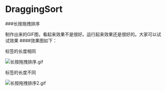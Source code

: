 # DraggingSort

###长按拖拽排序

制作出来的GIF图，看起来效果不是很好。运行起来效果还是很好的。大家可以试试效果
####效果图如下：

标签的长度相同


![长按拖拽排序.gif](http://upload-images.jianshu.io/upload_images/1338042-b135264487f395c1.gif?imageMogr2/auto-orient/strip)

标签的长度不同


![长按拖拽排序2.gif](http://upload-images.jianshu.io/upload_images/1338042-531a0b521ac58008.gif?imageMogr2/auto-orient/strip)
